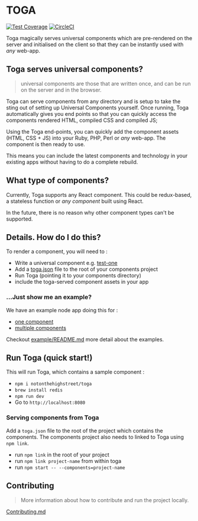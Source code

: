 # TOGA

[![Test Coverage](https://codeclimate.com/repos/56d6f79a4304122460007970/badges/70c559a8e7dbfc647eb1/coverage.svg)](https://codeclimate.com/repos/56d6f79a4304122460007970/coverage)
[![CircleCI](https://circleci.com/gh/notonthehighstreet/toga/tree/master.svg?style=svg&circle-token=fad4a71fbda4e23fb196f5e4c63384bf7db66b6c)](https://circleci.com/gh/notonthehighstreet/toga/tree/master)

Toga magically serves universal components which are pre-rendered on the server and initialised on the client so that they can be instantly used with *any* web-app.

## Toga serves universal components?

> universal components are those that are written once, and can be run on the server and in the browser.

Toga can serve components from any directory and is setup to take the sting out of setting up Universal Components yourself.
Once running, Toga automatically gives you end points so that you can quickly access the components rendered HTML, compiled CSS and compiled JS;

Using the Toga end-points, you can quickly add the component assets (HTML, CSS + JS) into your Ruby, PHP, Perl or *any* web-app.
The component is then ready to use.

This means you can include the latest components and technology in your existing apps without having to do a complete rebuild.

## What type of components?

Currently, Toga supports any React component.
This could be redux-based, a stateless function or *any component* built using React.

In the future, there is no reason why other component types can't be supported.

## Details. How do I do this?

To render a component, you will need to :

  * Write a universal component e.g. [test-one](/tests/components/test-one/index.js)
  * Add a [toga.json](toga.json.md) file to the root of your components project
  * Run Toga (pointing it to your components directory)
  * include the toga-served component assets in your app

### ...Just show me an example?

We have an example node app doing this for :

 * [one component](example/routes/one-component.js)
 * [multiple components](example/routes/multiple-components.js)

Checkout [example/README.md](example/README.md) more detail about the examples.

## Run Toga (quick start!)

This will run Toga, which contains a sample component :

 * `npm i notonthehighstreet/toga`
 * `brew install redis`
 * `npm run dev`
 * Go to `http://localhost:8080`

### Serving components from Toga

Add a `toga.json` file to the root of the project which contains the components.
The components project also needs to linked to Toga using `npm link`.

  * run `npm link` in the root of your project
  * run `npm link project-name` from within toga
  * run `npm start -- --components=project-name`

## Contributing

 > More information about how to contribute and run the project locally.

[Contributing.md](CONTRIBUTING.md)
